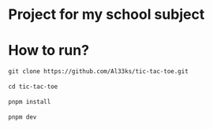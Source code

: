 # Project for my school subject

# How to run?
  ```git clone https://github.com/Al33ks/tic-tac-toe.git```
<br />
<br />
  ```cd tic-tac-toe```
<br />
<br />
  ```pnpm install```
<br />
<br />
  ```pnpm dev```

